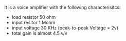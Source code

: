 It is a voice amplifier with the following characterisitcs:
- load resistor 50 ohm
- input resitor 1 Mohm
- input voltage 30 KHz (peak-to-peak Voltage = 2v)
- total gain is almost 4.5 v/v